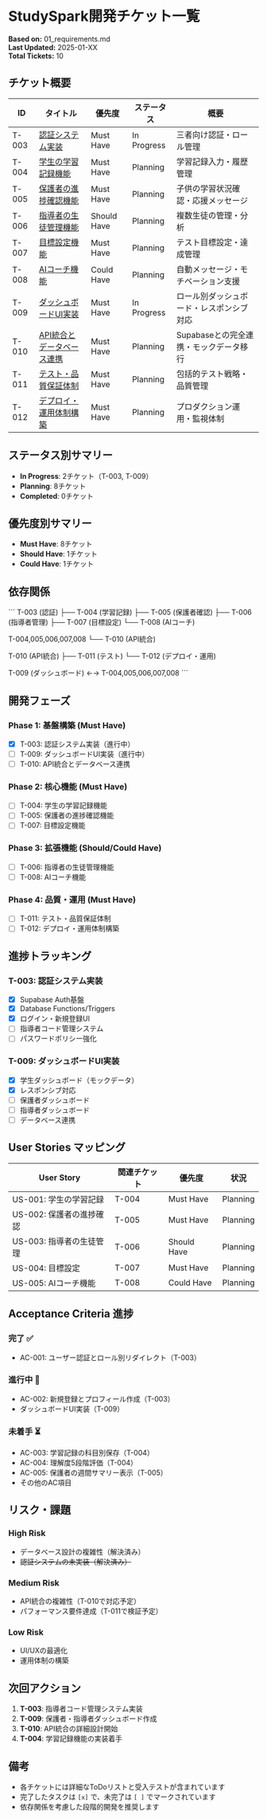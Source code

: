 # StudySpark開発チケット一覧

**Based on:** 01_requirements.md  
**Last Updated:** 2025-01-XX  
**Total Tickets:** 10

## チケット概要

| ID | タイトル | 優先度 | ステータス | 概要 |
|------|----------|---------|-----------|------|
| T-003 | [認証システム実装](./03_ticket_auth.md) | Must Have | In Progress | 三者向け認証・ロール管理 |
| T-004 | [学生の学習記録機能](./04_ticket_student_learning_records.md) | Must Have | Planning | 学習記録入力・履歴管理 |
| T-005 | [保護者の進捗確認機能](./05_ticket_parent_monitoring.md) | Must Have | Planning | 子供の学習状況確認・応援メッセージ |
| T-006 | [指導者の生徒管理機能](./06_ticket_coach_management.md) | Should Have | Planning | 複数生徒の管理・分析 |
| T-007 | [目標設定機能](./07_ticket_goal_management.md) | Must Have | Planning | テスト目標設定・達成管理 |
| T-008 | [AIコーチ機能](./08_ticket_ai_coach.md) | Could Have | Planning | 自動メッセージ・モチベーション支援 |
| T-009 | [ダッシュボードUI実装](./09_ticket_dashboard_ui.md) | Must Have | In Progress | ロール別ダッシュボード・レスポンシブ対応 |
| T-010 | [API統合とデータベース連携](./10_ticket_api_integration.md) | Must Have | Planning | Supabaseとの完全連携・モックデータ移行 |
| T-011 | [テスト・品質保証体制](./11_ticket_testing_quality.md) | Must Have | Planning | 包括的テスト戦略・品質管理 |
| T-012 | [デプロイ・運用体制構築](./12_ticket_deployment_ops.md) | Must Have | Planning | プロダクション運用・監視体制 |

## ステータス別サマリー

- **In Progress**: 2チケット（T-003, T-009）
- **Planning**: 8チケット
- **Completed**: 0チケット

## 優先度別サマリー

- **Must Have**: 8チケット
- **Should Have**: 1チケット
- **Could Have**: 1チケット

## 依存関係

\`\`\`
T-003 (認証) 
├── T-004 (学習記録)
├── T-005 (保護者確認)
├── T-006 (指導者管理)
├── T-007 (目標設定)
└── T-008 (AIコーチ)

T-004,005,006,007,008
└── T-010 (API統合)

T-010 (API統合)
├── T-011 (テスト)
└── T-012 (デプロイ・運用)

T-009 (ダッシュボード) ←→ T-004,005,006,007,008
\`\`\`

## 開発フェーズ

### Phase 1: 基盤構築 (Must Have)
- [x] T-003: 認証システム実装（進行中）
- [ ] T-009: ダッシュボードUI実装（進行中）
- [ ] T-010: API統合とデータベース連携

### Phase 2: 核心機能 (Must Have)
- [ ] T-004: 学生の学習記録機能
- [ ] T-005: 保護者の進捗確認機能
- [ ] T-007: 目標設定機能

### Phase 3: 拡張機能 (Should/Could Have)
- [ ] T-006: 指導者の生徒管理機能
- [ ] T-008: AIコーチ機能

### Phase 4: 品質・運用 (Must Have)
- [ ] T-011: テスト・品質保証体制
- [ ] T-012: デプロイ・運用体制構築

## 進捗トラッキング

### T-003: 認証システム実装
- [x] Supabase Auth基盤
- [x] Database Functions/Triggers
- [x] ログイン・新規登録UI
- [ ] 指導者コード管理システム
- [ ] パスワードポリシー強化

### T-009: ダッシュボードUI実装
- [x] 学生ダッシュボード（モックデータ）
- [x] レスポンシブ対応
- [ ] 保護者ダッシュボード
- [ ] 指導者ダッシュボード
- [ ] データベース連携

## User Stories マッピング

| User Story | 関連チケット | 優先度 | 状況 |
|------------|-------------|--------|------|
| US-001: 学生の学習記録 | T-004 | Must Have | Planning |
| US-002: 保護者の進捗確認 | T-005 | Must Have | Planning |
| US-003: 指導者の生徒管理 | T-006 | Should Have | Planning |
| US-004: 目標設定 | T-007 | Must Have | Planning |
| US-005: AIコーチ機能 | T-008 | Could Have | Planning |

## Acceptance Criteria 進捗

### 完了 ✅
- AC-001: ユーザー認証とロール別リダイレクト（T-003）

### 進行中 🔄
- AC-002: 新規登録とプロフィール作成（T-003）
- ダッシュボードUI実装（T-009）

### 未着手 ⏳
- AC-003: 学習記録の科目別保存（T-004）
- AC-004: 理解度5段階評価（T-004）
- AC-005: 保護者の週間サマリー表示（T-005）
- その他のAC項目

## リスク・課題

### High Risk
- データベース設計の複雑性（解決済み）
- ~~認証システムの未実装（解決済み）~~

### Medium Risk
- API統合の複雑性（T-010で対応予定）
- パフォーマンス要件達成（T-011で検証予定）

### Low Risk
- UI/UXの最適化
- 運用体制の構築

## 次回アクション

1. **T-003**: 指導者コード管理システム実装
2. **T-009**: 保護者・指導者ダッシュボード作成
3. **T-010**: API統合の詳細設計開始
4. **T-004**: 学習記録機能の実装着手

## 備考

- 各チケットには詳細なToDoリストと受入テストが含まれています
- 完了したタスクは `[x]` で、未完了は `[ ]` でマークされています
- 依存関係を考慮した段階的開発を推奨します
